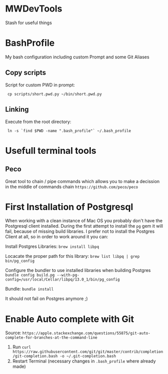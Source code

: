 # MWDevTools
Stash for useful things

# BashProfile
My bash configuration including custom Prompt and some Git Aliases

## Copy scripts

Script for custom PWD in prompt:
```
 cp scripts/short.pwd.py ~/bin/short.pwd.py
```

## Linking
Execute from the root directory:

```
 ln -s `find $PWD -name ".bash_profile"` ~/.bash_profile
```

# Usefull terminal tools

## Peco

Great tool to chain / pipe commands which allows you to make a decission in the middle of commands chain
`https://github.com/peco/peco`

# First Installation of Postgresql
When working with a clean instance of Mac OS you probably don't have the Postgresql client installed.
During the first attempt to install the `pg` gem it will fail, because of missing build libraries.
I prefer not to install the Postgres Client at all, so in order to work around it you can:

Install Postgres Libraries:
`brew install libpq`

Locacate the proper path for this library:
`brew list libpq | grep bin/pg_config`

Configure the bundler to use installed libraries when building Postgres
`bundle config build.pg --with-pg-config=/usr/local/Cellar/libpq/13.0_1/bin/pg_config`

Bundle:
`bundle install`

It should not fail on Postgres anymore ;)

# Enable Auto complete with Git

Source: `https://apple.stackexchange.com/questions/55875/git-auto-complete-for-branches-at-the-command-line`

1. Run `curl https://raw.githubusercontent.com/git/git/master/contrib/completion/git-completion.bash -o ~/.git-completion.bash`
2. Restart Terminal (necessary changes in `.bash_profile` where already made)